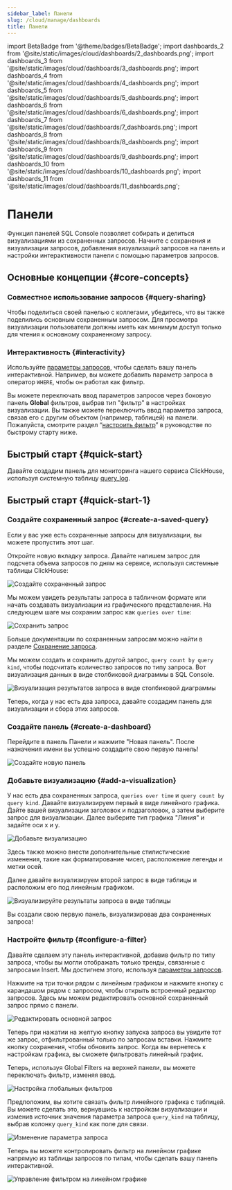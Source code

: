 ```yaml
---
sidebar_label: Панели
slug: /cloud/manage/dashboards
title: Панели
---
```


import BetaBadge from '@theme/badges/BetaBadge';
import dashboards_2 from '@site/static/images/cloud/dashboards/2_dashboards.png';
import dashboards_3 from '@site/static/images/cloud/dashboards/3_dashboards.png';
import dashboards_4 from '@site/static/images/cloud/dashboards/4_dashboards.png';
import dashboards_5 from '@site/static/images/cloud/dashboards/5_dashboards.png';
import dashboards_6 from '@site/static/images/cloud/dashboards/6_dashboards.png';
import dashboards_7 from '@site/static/images/cloud/dashboards/7_dashboards.png';
import dashboards_8 from '@site/static/images/cloud/dashboards/8_dashboards.png';
import dashboards_9 from '@site/static/images/cloud/dashboards/9_dashboards.png';
import dashboards_10 from '@site/static/images/cloud/dashboards/10_dashboards.png';
import dashboards_11 from '@site/static/images/cloud/dashboards/11_dashboards.png';


# Панели

<BetaBadge />

Функция панелей SQL Console позволяет собирать и делиться визуализациями из сохраненных запросов. Начните с сохранения и визуализации запросов, добавления визуализаций запросов на панель и настройки интерактивности панели с помощью параметров запросов.

## Основные концепции {#core-concepts}

### Совместное использование запросов {#query-sharing}

Чтобы поделиться своей панелью с коллегами, убедитесь, что вы также поделились основным сохраненным запросом. Для просмотра визуализации пользователи должны иметь как минимум доступ только для чтения к основному сохраненному запросу.

### Интерактивность {#interactivity}

Используйте [параметры запросов](/sql-reference/syntax#defining-and-using-query-parameters), чтобы сделать вашу панель интерактивной. Например, вы можете добавить параметр запроса в оператор `WHERE`, чтобы он работал как фильтр.

Вы можете переключать ввод параметров запросов через боковую панель **Global** фильтров, выбрав тип "фильтр" в настройках визуализации. Вы также можете переключить ввод параметра запроса, связав его с другим объектом (например, таблицей) на панели. Пожалуйста, смотрите раздел “[настроить фильтр](/cloud/manage/dashboards#configure-a-filter)” в руководстве по быстрому старту ниже.

## Быстрый старт {#quick-start}

Давайте создадим панель для мониторинга нашего сервиса ClickHouse, используя системную таблицу [query_log](/operations/system-tables/query_log).

## Быстрый старт {#quick-start-1}

### Создайте сохраненный запрос {#create-a-saved-query}

Если у вас уже есть сохраненные запросы для визуализации, вы можете пропустить этот шаг.

Откройте новую вкладку запроса. Давайте напишем запрос для подсчета объема запросов по дням на сервисе, используя системные таблицы ClickHouse:

<img src={dashboards_2} alt="Создайте сохраненный запрос"/>

Мы можем увидеть результаты запроса в табличном формате или начать создавать визуализации из графического представления. На следующем шаге мы сохраним запрос как `queries over time`:

<img src={dashboards_3} alt="Сохранить запрос"/>

Больше документации по сохраненным запросам можно найти в разделе [Сохранение запроса](/cloud/get-started/sql-console#saving-a-query).

Мы можем создать и сохранить другой запрос, `query count by query kind`, чтобы подсчитать количество запросов по типу запроса. Вот визуализация данных в виде столбиковой диаграммы в SQL Console.

<img src={dashboards_4} alt="Визуализация результатов запроса в виде столбиковой диаграммы"/>

Теперь, когда у нас есть два запроса, давайте создадим панель для визуализации и сбора этих запросов.

### Создайте панель {#create-a-dashboard}

Перейдите в панель Панели и нажмите "Новая панель". После назначения имени вы успешно создадите свою первую панель!

<img src={dashboards_5} alt="Создайте новую панель"/>

### Добавьте визуализацию {#add-a-visualization}

У нас есть два сохраненных запроса, `queries over time` и `query count by query kind`. Давайте визуализируем первый в виде линейного графика. Дайте вашей визуализации заголовок и подзаголовок, а затем выберите запрос для визуализации. Далее выберите тип графика "Линия" и задайте оси x и y.

<img src={dashboards_6} alt="Добавьте визуализацию"/>

Здесь также можно внести дополнительные стилистические изменения, такие как форматирование чисел, расположение легенды и метки осей.

Далее давайте визуализируем второй запрос в виде таблицы и расположим его под линейным графиком.

<img src={dashboards_7} alt="Визуализируйте результаты запроса в виде таблицы"/>

Вы создали свою первую панель, визуализировав два сохраненных запроса!

### Настройте фильтр {#configure-a-filter}

Давайте сделаем эту панель интерактивной, добавив фильтр по типу запроса, чтобы вы могли отображать только тренды, связанные с запросами Insert. Мы достигнем этого, используя [параметры запросов](/sql-reference/syntax#defining-and-using-query-parameters).

Нажмите на три точки рядом с линейным графиком и нажмите кнопку с карандашом рядом с запросом, чтобы открыть встроенный редактор запросов. Здесь мы можем редактировать основной сохраненный запрос прямо с панели.

<img src={dashboards_8} alt="Редактировать основной запрос"/>

Теперь при нажатии на желтую кнопку запуска запроса вы увидите тот же запрос, отфильтрованный только по запросам вставки. Нажмите кнопку сохранения, чтобы обновить запрос. Когда вы вернетесь к настройкам графика, вы сможете фильтровать линейный график.

Теперь, используя Global Filters на верхней панели, вы можете переключать фильтр, изменяя ввод.

<img src={dashboards_9} alt="Настройка глобальных фильтров"/>

Предположим, вы хотите связать фильтр линейного графика с таблицей. Вы можете сделать это, вернувшись к настройкам визуализации и изменив источник значения параметра запроса `query_kind` на таблицу, выбрав колонку `query_kind` как поле для связи.

<img src={dashboards_10} alt="Изменение параметра запроса"/>

Теперь вы можете контролировать фильтр на линейном графике напрямую из таблицы запросов по типам, чтобы сделать вашу панель интерактивной.

<img src={dashboards_11} alt="Управление фильтром на линейном графике"/>
